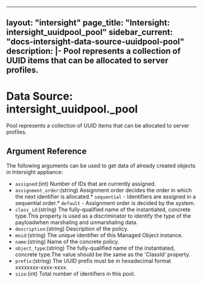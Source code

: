 
---
layout: "intersight"
page_title: "Intersight: intersight_uuidpool_pool"
sidebar_current: "docs-intersight-data-source-uuidpool-pool"
description: |-
Pool represents a collection of UUID items that can be allocated to server profiles.
---

# Data Source: intersight_uuidpool._pool
Pool represents a collection of UUID items that can be allocated to server profiles.
## Argument Reference
The following arguments can be used to get data of already created objects in Intersight appliance:
* `assigned`:(int) Number of IDs that are currently assigned. 
* `assignment_order`:(string) Assignment order decides the order in which the next identifier is allocated.* `sequential` - Identifiers are assigned in a sequential order.* `default` - Assignment order is decided by the system. 
* `class_id`:(string) The fully-qualified name of the instantiated, concrete type.This property is used as a discriminator to identify the type of the payloadwhen marshaling and unmarshaling data. 
* `description`:(string) Description of the policy. 
* `moid`:(string) The unique identifier of this Managed Object instance. 
* `name`:(string) Name of the concrete policy. 
* `object_type`:(string) The fully-qualified name of the instantiated, concrete type.The value should be the same as the 'ClassId' property. 
* `prefix`:(string) The UUID prefix must be in hexadecimal format xxxxxxxx-xxxx-xxxx. 
* `size`:(int) Total number of identifiers in this pool. 
